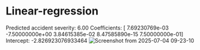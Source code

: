 # Linear-regression

Predicted accident severity: 6.00
Coefficients: [ 7.69230769e-03 -7.50000000e+00  3.84615385e-02  8.47585890e-15
  7.50000000e-01]
Intercept: -2.826923076933464
![Screenshot from 2025-07-04 09-23-10](https://github.com/user-attachments/assets/b71c33b5-f038-453b-9a21-cefa50cc8cad)
